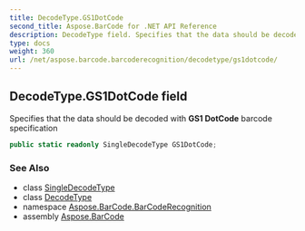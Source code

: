```yaml
---
title: DecodeType.GS1DotCode
second_title: Aspose.BarCode for .NET API Reference
description: DecodeType field. Specifies that the data should be decoded with GS1 DotCode barcode specification
type: docs
weight: 360
url: /net/aspose.barcode.barcoderecognition/decodetype/gs1dotcode/
---
```

## DecodeType.GS1DotCode field

Specifies that the data should be decoded with **GS1 DotCode** barcode specification

```csharp
public static readonly SingleDecodeType GS1DotCode;
```

### See Also

* class [SingleDecodeType](../../singledecodetype/)
* class [DecodeType](../)
* namespace [Aspose.BarCode.BarCodeRecognition](../../../aspose.barcode.barcoderecognition/)
* assembly [Aspose.BarCode](../../../)


